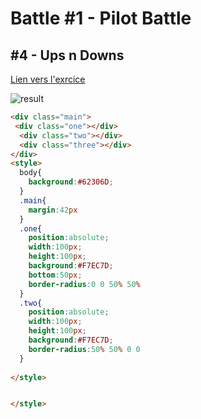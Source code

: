 # Battle #1 - Pilot Battle

## #4 - Ups n Downs

[Lien vers l'exrcice](https://cssbattle.dev/play/4)

![result](./images/4-ups-n-downs.png)

```html
<div class="main">
 <div class="one"></div> 
  <div class="two"></div> 
  <div class="three"></div> 
</div>
<style>
  body{
    background:#62306D;
  }
  .main{
    margin:42px
  }
  .one{
    position:absolute;
    width:100px;
    height:100px;
    background:#F7EC7D;
    bottom:50px;
    border-radius:0 0 50% 50%
  }
  .two{
    position:absolute;
    width:100px;
    height:100px;
    background:#F7EC7D;
    border-radius:50% 50% 0 0 
  }
  
</style>


</style>

```
